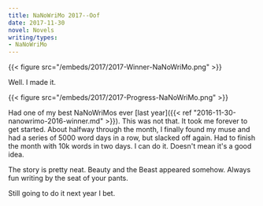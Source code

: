 ```yaml
---
title: NaNoWriMo 2017--Oof
date: 2017-11-30
novel: Novels
writing/types:
- NaNoWriMo
---
```

{{< figure src="/embeds/2017/2017-Winner-NaNoWriMo.png" >}}

Well. I made it.

<!--more-->

{{< figure src="/embeds/2017/2017-Progress-NaNoWriMo.png" >}}

Had one of my best NaNoWriMos ever [last year]({{< ref "2016-11-30-nanowrimo-2016-winner.md" >}}). This was not that. It took me forever to get started. About halfway through the month, I finally found my muse and had a series of 5000 word days in a row, but slacked off again. Had to finish the month with 10k words in two days. I can do it. Doesn't mean it's a good idea.

The story is pretty neat. Beauty and the Beast appeared somehow. Always fun writing by the seat of your pants.

Still going to do it next year I bet. 
